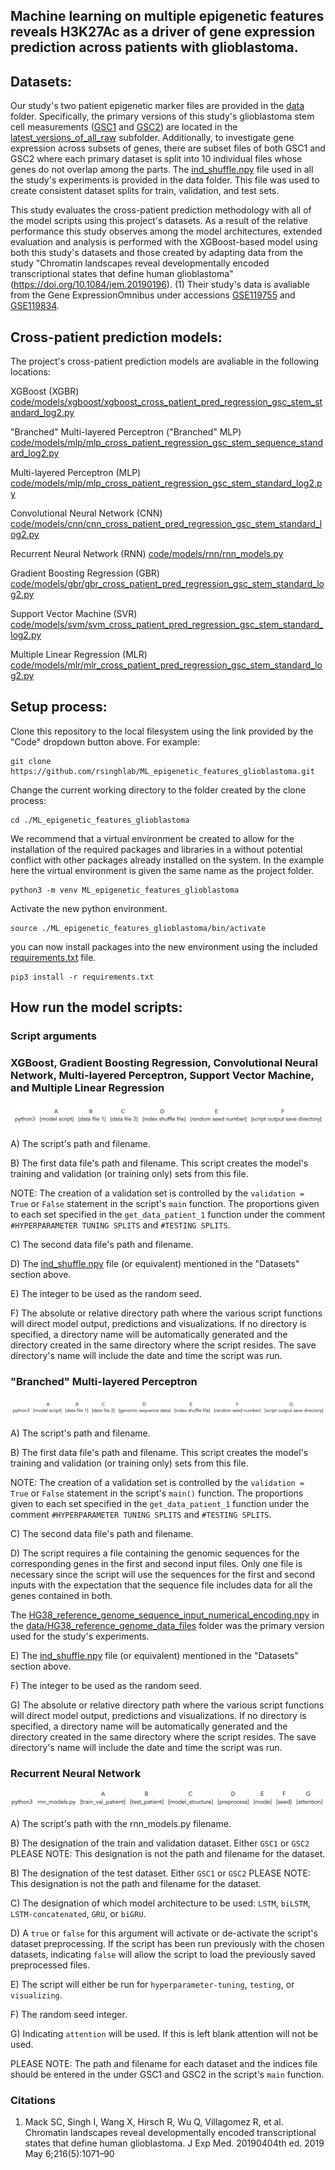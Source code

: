 ## Machine learning on multiple epigenetic features reveals H3K27Ac as a driver of gene expression prediction across patients with glioblastoma.

## Datasets:
Our study's two patient epigenetic marker files are provided in the [data](data) folder. Specifically, the primary versions of this study's glioblastoma stem cell measurements ([GSC1](data/latest_versions_of_all_raw/gsc1_stem_with_featurecounts_RNAseq_entire_gene.npy) and [GSC2](data/latest_versions_of_all_raw/gsc2_stem_with_featurecounts_RNAseq_entire_gene.npy)) are located in the [latest_versions_of_all_raw](data/latest_versions_of_all_raw) subfolder. Additionally, to investigate gene expression across subsets of genes, there are subset files of both GSC1 and GSC2 where each primary dataset is split into 10 individual files whose genes do not overlap among the parts. The [ind_shuffle.npy](data/ind_shuffle.npy) file used in all the study's experiments is provided in the data folder. This file was used to create consistent dataset splits for train, validation, and test sets.

This study evaluates the cross-patient prediction methodology with all of the model scripts using this project's datasets. As a result of the relative performance this study observes among the model architectures, extended evaluation and analysis is performed with the XGBoost-based model using both this study's datasets and those created by adapting data from the study "Chromatin landscapes reveal developmentally encoded transcriptional states that define human glioblastoma" (https://doi.org/10.1084/jem.20190196). (1) Their study's data is avaliable from the Gene ExpressionOmnibus under accessions [GSE119755](https://www.ncbi.nlm.nih.gov/geo/query/acc.cgi?acc=GSE119755) and [GSE119834](https://www.ncbi.nlm.nih.gov/geo/query/acc.cgi?acc=GSE119834).  

## Cross-patient prediction models:

The project's cross-patient prediction models are avaliable in the following locations:

XGBoost (XGBR) [code/models/xgboost/xgboost_cross_patient_pred_regression_gsc_stem_standard_log2.py](code/models/xgboost/xgboost_cross_patient_pred_regression_gsc_stem_standard_log2.py)

"Branched" Multi-layered Perceptron ("Branched" MLP)
[code/models/mlp/mlp_cross_patient_regression_gsc_stem_sequence_standard_log2.py](code/models/mlp/mlp_cross_patient_regression_gsc_stem_sequence_standard_log2.py)

Multi-layered Perceptron (MLP)
[code/models/mlp/mlp_cross_patient_regression_gsc_stem_standard_log2.py](code/models/mlp/mlp_cross_patient_regression_gsc_stem_standard_log2.py)

Convolutional Neural Network (CNN) 
[code/models/cnn/cnn_cross_patient_pred_regression_gsc_stem_standard_log2.py](code/models/cnn/cnn_cross_patient_pred_regression_gsc_stem_standard_log2.py)

Recurrent Neural Network (RNN)
[code/models/rnn/rnn_models.py](code/models/rnn/rnn_models.py)

Gradient Boosting Regression (GBR)
[code/models/gbr/gbr_cross_patient_pred_regression_gsc_stem_standard_log2.py](code/models/gbr/gbr_cross_patient_pred_regression_gsc_stem_standard_log2.py)

Support Vector Machine (SVR)
[code/models/svm/svm_cross_patient_pred_regression_gsc_stem_standard_log2.py](code/models/svm/svm_cross_patient_pred_regression_gsc_stem_standard_log2.py)

Multiple Linear Regression (MLR)
[code/models/mlr/mlr_cross_patient_pred_regression_gsc_stem_standard_log2.py](code/models/mlr/mlr_cross_patient_pred_regression_gsc_stem_standard_log2.py)

## Setup process:

Clone this repository to the local filesystem using the link provided by the "Code" dropdown button above. For example:

```
git clone https://github.com/rsinghlab/ML_epigenetic_features_glioblastoma.git
```

Change the current working directory to the folder created by the clone process:

```
cd ./ML_epigenetic_features_glioblastoma
```

We recommend that a virtual environment be created to allow for the installation of the required packages and libraries in a without potential conflict with other packages already installed on the system. In the example here the virtual environment is given the same name as the project folder.

```
python3 -m venv ML_epigenetic_features_glioblastoma
```

Activate the new python environment.

```
source ./ML_epigenetic_features_glioblastoma/bin/activate
```

you can now install packages into the new environment using the included [requirements.txt](requirements.txt) file.

```
pip3 install -r requirements.txt
```

## How run the model scripts:

### Script arguments
### XGBoost, Gradient Boosting Regression, Convolutional Neural Network, Multi-layered Perceptron, Support Vector Machine, and Multiple Linear Regression
![script argument arrangement](assets/script_usage_image_1.jpeg)

A) The script's path and filename.

B) The first data file's path and filename. This script creates the model's training and validation (or training only) sets from this file. 



NOTE: The creation of a validation set is controlled by the ```validation = True``` or ```False``` statement in the script's ```main``` function. The proportions given to each set specified in the ```get_data_patient_1``` function under the comment ```#HYPERPARAMETER TUNING SPLITS``` and ```#TESTING SPLITS```.

C) The second data file's path and filename.

D) The [ind_shuffle.npy](data/ind_shuffle.npy) file (or equivalent) mentioned in the "Datasets" section above.

E) The integer to be used as the random seed.

F) The absolute or relative directory path where the various script functions will direct model output, predictions and visualizations. If no directory is specified, a directory name will be automatically generated and the directory created in the same directory where the script resides. The save directory's name will include the date and time the script was run.


### "Branched" Multi-layered Perceptron
![script argument arrangement 2](assets/script_usage_image_2.jpeg)

A) The script's path and filename.

B) The first data file's path and filename. This script creates the model's training and validation (or training only) sets from this file. 



NOTE: The creation of a validation set is controlled by the ```validation = True``` or ```False``` statement in the script's ```main()``` function. The proportions given to each set specified in the ```get_data_patient_1``` function under the comment ```#HYPERPARAMETER TUNING SPLITS``` and ```#TESTING SPLITS```.

C) The second data file's path and filename.

D) The script requires a file containing the genomic sequences for the corresponding genes in the first and second input files. Only one file is necessary since the script will use the sequences for the first and second inputs with the expectation that the sequence file includes data for all the genes contained in both. 

The [HG38_reference_genome_sequence_input_numerical_encoding.npy](data/HG38_reference_genome_data_files/HG38_reference_genome_sequence_input_numerical_encoding.npy) in the [data/HG38_reference_genome_data_files](data/HG38_reference_genome_data_files) folder was the primary version used for the study's experiments. 

E) The [ind_shuffle.npy](data/ind_shuffle.npy) file (or equivalent) mentioned in the "Datasets" section above.

F) The integer to be used as the random seed.

G) The absolute or relative directory path where the various script functions will direct model output, predictions and visualizations. If no directory is specified, a directory name will be automatically generated and the directory created in the same directory where the script resides. The save directory's name will include the date and time the script was run.


### Recurrent Neural Network
![script argument arrangement 3](assets/script_usage_image_3.jpeg)

A) The script's path with the rnn_models.py filename.

B) The designation of the train and validation dataset. Either ```GSC1``` or ```GSC2``` PLEASE NOTE: This designation is not the path and filename for the dataset.

B) The designation of the test dataset. Either ```GSC1``` or ```GSC2``` PLEASE NOTE: This designation is not the path and filename for the dataset.

C) The designation of which model architecture to be used: ```LSTM```, ```biLSTM```, ```LSTM-concatenated```, ```GRU```, or ```biGRU```.

D) A ```true``` or ```false``` for this argument will activate or de-activate the script's dataset preprocessing. If the script has been run previously with the chosen datasets, indicating ```false``` will allow the script to load the previously saved preprocessed files. 

E) The script will either be run for ```hyperparameter-tuning```, ```testing```, or ```visualizing```. 

F) The random seed integer.

G) Indicating ```attention``` will be used. If this is left blank attention will not be used.


PLEASE NOTE: The path and filename for each dataset and the indices file should be entered in the under GSC1 and GSC2 in the script's ```main``` function.

### Citations
1. Mack SC, Singh I, Wang X, Hirsch R, Wu Q, Villagomez R, et al. Chromatin landscapes reveal developmentally encoded transcriptional states that define human glioblastoma. J Exp Med. 20190404th ed. 2019 May 6;216(5):1071–90
